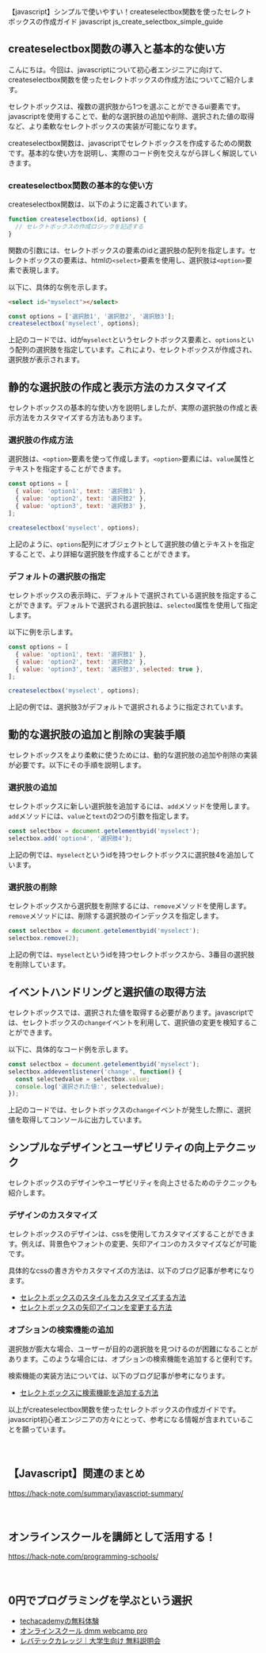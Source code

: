 【javascript】シンプルで使いやすい！createselectbox関数を使ったセレクトボックスの作成ガイド
javascript
js_create_selectbox_simple_guide

## createselectbox関数の導入と基本的な使い方

こんにちは。今回は、javascriptについて初心者エンジニアに向けて、createselectbox関数を使ったセレクトボックスの作成方法についてご紹介します。

セレクトボックスは、複数の選択肢から1つを選ぶことができるui要素です。javascriptを使用することで、動的な選択肢の追加や削除、選択された値の取得など、より柔軟なセレクトボックスの実装が可能になります。

createselectbox関数は、javascriptでセレクトボックスを作成するための関数です。基本的な使い方を説明し、実際のコード例を交えながら詳しく解説していきます。

### createselectbox関数の基本的な使い方

createselectbox関数は、以下のように定義されています。

```javascript
function createselectbox(id, options) {
  // セレクトボックスの作成ロジックを記述する
}
```

関数の引数には、セレクトボックスの要素のidと選択肢の配列を指定します。セレクトボックスの要素は、htmlの`<select>`要素を使用し、選択肢は`<option>`要素で表現します。

以下に、具体的な例を示します。

```html
<select id="myselect"></select>
```

```javascript
const options = ['選択肢1', '選択肢2', '選択肢3'];
createselectbox('myselect', options);
```

上記のコードでは、idが`myselect`というセレクトボックス要素と、`options`という配列の選択肢を指定しています。これにより、セレクトボックスが作成され、選択肢が表示されます。

## 静的な選択肢の作成と表示方法のカスタマイズ

セレクトボックスの基本的な使い方を説明しましたが、実際の選択肢の作成と表示方法をカスタマイズする方法もあります。

### 選択肢の作成方法

選択肢は、`<option>`要素を使って作成します。`<option>`要素には、`value`属性とテキストを指定することができます。

```javascript
const options = [
  { value: 'option1', text: '選択肢1' },
  { value: 'option2', text: '選択肢2' },
  { value: 'option3', text: '選択肢3' },
];

createselectbox('myselect', options);
```

上記のように、`options`配列にオブジェクトとして選択肢の値とテキストを指定することで、より詳細な選択肢を作成することができます。

### デフォルトの選択肢の指定

セレクトボックスの表示時に、デフォルトで選択されている選択肢を指定することができます。デフォルトで選択される選択肢は、`selected`属性を使用して指定します。

以下に例を示します。

```javascript
const options = [
  { value: 'option1', text: '選択肢1' },
  { value: 'option2', text: '選択肢2' },
  { value: 'option3', text: '選択肢3', selected: true },
];

createselectbox('myselect', options);
```

上記の例では、選択肢3がデフォルトで選択されるように指定されています。

## 動的な選択肢の追加と削除の実装手順

セレクトボックスをより柔軟に使うためには、動的な選択肢の追加や削除の実装が必要です。以下にその手順を説明します。

### 選択肢の追加

セレクトボックスに新しい選択肢を追加するには、`add`メソッドを使用します。`add`メソッドには、`value`と`text`の2つの引数を指定します。

```javascript
const selectbox = document.getelementbyid('myselect');
selectbox.add('option4', '選択肢4');
```

上記の例では、`myselect`というidを持つセレクトボックスに選択肢4を追加しています。

### 選択肢の削除

セレクトボックスから選択肢を削除するには、`remove`メソッドを使用します。`remove`メソッドには、削除する選択肢のインデックスを指定します。

```javascript
const selectbox = document.getelementbyid('myselect');
selectbox.remove(2);
```

上記の例では、`myselect`というidを持つセレクトボックスから、3番目の選択肢を削除しています。

## イベントハンドリングと選択値の取得方法

セレクトボックスでは、選択された値を取得する必要があります。javascriptでは、セレクトボックスの`change`イベントを利用して、選択値の変更を検知することができます。

以下に、具体的なコード例を示します。

```javascript
const selectbox = document.getelementbyid('myselect');
selectbox.addeventlistener('change', function() {
  const selectedvalue = selectbox.value;
  console.log('選択された値:', selectedvalue);
});
```

上記のコードでは、セレクトボックスの`change`イベントが発生した際に、選択値を取得してコンソールに出力しています。

## シンプルなデザインとユーザビリティの向上テクニック

セレクトボックスのデザインやユーザビリティを向上させるためのテクニックも紹介します。

### デザインのカスタマイズ

セレクトボックスのデザインは、cssを使用してカスタマイズすることができます。例えば、背景色やフォントの変更、矢印アイコンのカスタマイズなどが可能です。

具体的なcssの書き方やカスタマイズの方法は、以下のブログ記事が参考になります。

- [セレクトボックスのスタイルをカスタマイズする方法](https://example.com/blog/customize-selectbox-style)
- [セレクトボックスの矢印アイコンを変更する方法](https://example.com/blog/change-selectbox-arrow-icon)

### オプションの検索機能の追加

選択肢が膨大な場合、ユーザーが目的の選択肢を見つけるのが困難になることがあります。このような場合には、オプションの検索機能を追加すると便利です。

検索機能の実装方法については、以下のブログ記事が参考になります。

- [セレクトボックスに検索機能を追加する方法](https://example.com/blog/add-search-function-to-selectbox)

以上がcreateselectbox関数を使ったセレクトボックスの作成ガイドです。javascript初心者エンジニアの方々にとって、参考になる情報が含まれていることを願っています。

　

## 【Javascript】関連のまとめ
https://hack-note.com/summary/javascript-summary/

　

## オンラインスクールを講師として活用する！
https://hack-note.com/programming-schools/

　

## 0円でプログラミングを学ぶという選択
- [techacademyの無料体験](//af.moshimo.com/af/c/click?a_id=2612475&amp;p_id=1555&amp;pc_id=2816&amp;pl_id=22706&amp;url=https%3a%2f%2ftechacademy.jp%2fhtmlcss-trial%3futm_source%3dmoshimo%26utm_medium%3daffiliate%26utm_campaign%3dtextad)
- [オンラインスクール dmm webcamp pro](//af.moshimo.com/af/c/click?a_id=2612482&amp;p_id=1363&amp;pc_id=2297&amp;pl_id=39999&amp;guid=on)
- [レバテックカレッジ｜大学生向け 無料説明会](//af.moshimo.com/af/c/click?a_id=4071793&p_id=3198&pc_id=7488&pl_id=41848)


